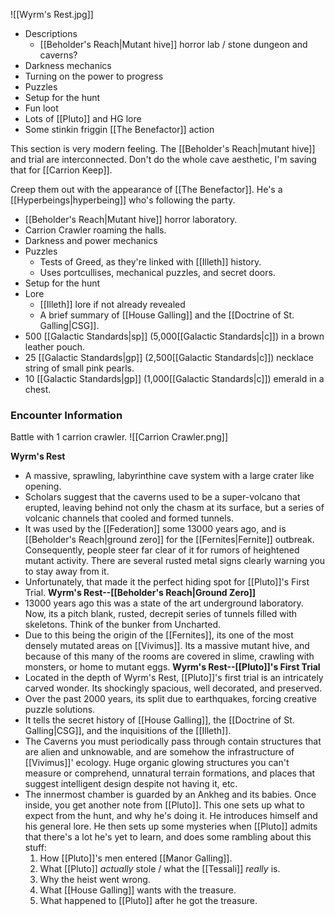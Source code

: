 ![[Wyrm's Rest.jpg]]

- Descriptions
	- [[Beholder's Reach|Mutant hive]] horror lab / stone dungeon and caverns?
- Darkness mechanics
- Turning on the power to progress
- Puzzles
- Setup for the hunt
- Fun loot
- Lots of [[Pluto]] and HG lore
- Some stinkin friggin [[The Benefactor]] action

This section is very modern feeling. The [[Beholder's Reach|mutant hive]] and trial are interconnected. Don't do the whole cave aesthetic, I'm saving that for [[Carrion Keep]]. 

Creep them out with the appearance of [[The Benefactor]]. He's a [[Hyperbeings|hyperbeing]] who's following the party.

- [[Beholder's Reach|Mutant hive]] horror laboratory.
- Carrion Crawler roaming the halls.
- Darkness and power mechanics
- Puzzles
	- Tests of Greed, as they're linked with [[Illeth]] history.
	- Uses portcullises, mechanical puzzles, and secret doors.
- Setup for the hunt
- Lore
	- [[Illeth]] lore if not already revealed
	- A brief summary of [[House Galling]] and the [[Doctrine of St. Galling|CSG]].
- 500 [[Galactic Standards|sp]] (5,000[[Galactic Standards|c]]) in a brown leather pouch. 
- 25 [[Galactic Standards|gp]] (2,500[[Galactic Standards|c]]) necklace string of small pink pearls.
- 10 [[Galactic Standards|gp]] (1,000[[Galactic Standards|c]]) emerald in a chest.
### Encounter Information
Battle with 1 carrion crawler.
![[Carrion Crawler.png]]







**Wyrm's Rest**
- A massive, sprawling, labyrinthine cave system with a large crater like opening.
- Scholars suggest that the caverns used to be a super-volcano that erupted, leaving behind not only the chasm at its surface, but a series of volcanic channels that cooled and formed tunnels.
- It was used by the [[Federation]] some 13000 years ago, and is [[Beholder's Reach|ground zero]] for the [[Fernites|Fernite]] outbreak. Consequently, people steer far clear of it for rumors of heightened mutant activity. There are several rusted metal signs clearly warning you to stay away from it. 
- Unfortunately, that made it the perfect hiding spot for [[Pluto]]'s First Trial. 
**Wyrm's Rest--[[Beholder's Reach|Ground Zero]]**
- 13000 years ago this was a state of the art underground laboratory. Now, its a pitch blank, rusted, decrepit series of tunnels filled with skeletons. Think of the bunker from Uncharted.
- Due to this being the origin of the [[Fernites]], its one of the most densely mutated areas on [[Vivimus]]. Its a massive mutant hive, and because of this many of the rooms are covered in slime, crawling with monsters, or home to mutant eggs. 
**Wyrm's Rest--[[Pluto]]'s First Trial**
- Located in the depth of Wyrm's Rest, [[Pluto]]'s first trial is an intricately carved wonder. Its shockingly spacious, well decorated, and preserved. 
- Over the past 2000 years, its split due to earthquakes, forcing creative puzzle solutions. 
- It tells the secret history of [[House Galling]], the [[Doctrine of St. Galling|CSG]], and the inquisitions of the [[Illeth]]. 
- The Caverns you must periodically pass through contain structures that are alien and unknowable, and are somehow the infrastructure of [[Vivimus]]' ecology. Huge organic glowing structures you can't measure or comprehend, unnatural terrain formations, and places that suggest intelligent design despite not having it, etc. 
- The innermost chamber is guarded by an Ankheg and its babies. Once inside, you get another note from [[Pluto]]. This one sets up what to expect from the hunt, and why he's doing it. He introduces himself and his general lore. He then sets up some mysteries when [[Pluto]] admits that there's a lot he's yet to learn, and does some rambling about this stuff:
	1. How [[Pluto]]'s men entered [[Manor Galling]].
	2. What [[Pluto]] *actually* stole / what the [[Tessali]] *really* is. 
	3. Why the heist went wrong.
	4. What [[House Galling]] wants with the treasure.
	5. What happened to [[Pluto]] after he got the treasure. 